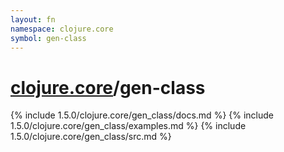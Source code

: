 ```yaml
---
layout: fn
namespace: clojure.core
symbol: gen-class
---
```


# [clojure.core](../)/gen-class

{% include 1.5.0/clojure.core/gen_class/docs.md %}
{% include 1.5.0/clojure.core/gen_class/examples.md %}
{% include 1.5.0/clojure.core/gen_class/src.md %}

